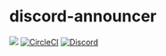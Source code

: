 # discord-announcer

<a href="https://codeclimate.com/github/egee-irl/gsd-discord-announcer/maintainability"><img src="https://api.codeclimate.com/v1/badges/0e771663ebf57b75cb43/maintainability" /></a>
[![CircleCI](https://circleci.com/gh/egee-irl/gsd-discord-announcer.svg?style=svg)](https://circleci.com/gh/egee-irl/gsd-discord-announcer)
[![Discord](https://discordapp.com/api/guilds/183740337976508416/widget.png?style=shield)](https://discord.gg/EMbcgR8)

